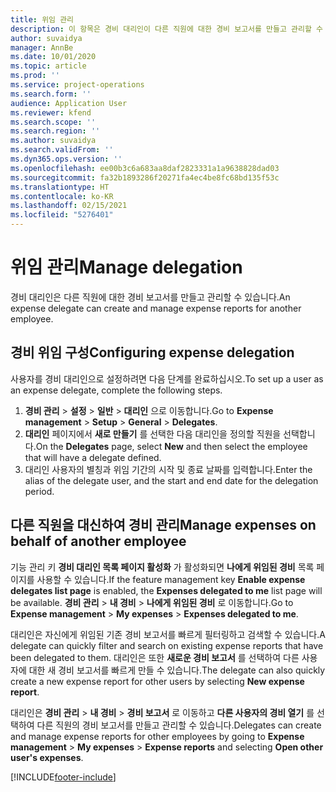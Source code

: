 ```yaml
---
title: 위임 관리
description: 이 항목은 경비 대리인이 다른 직원에 대한 경비 보고서를 만들고 관리할 수 있는 방법에 대한 정보를 제공합니다.
author: suvaidya
manager: AnnBe
ms.date: 10/01/2020
ms.topic: article
ms.prod: ''
ms.service: project-operations
ms.search.form: ''
audience: Application User
ms.reviewer: kfend
ms.search.scope: ''
ms.search.region: ''
ms.author: suvaidya
ms.search.validFrom: ''
ms.dyn365.ops.version: ''
ms.openlocfilehash: ee00b3c6a683aa8daf2823331a1a9638828dad03
ms.sourcegitcommit: fa32b1893286f20271fa4ec4be8fc68bd135f53c
ms.translationtype: HT
ms.contentlocale: ko-KR
ms.lasthandoff: 02/15/2021
ms.locfileid: "5276401"
---
```

# <a name="manage-delegation"></a><span data-ttu-id="025a1-103">위임 관리</span><span class="sxs-lookup"><span data-stu-id="025a1-103">Manage delegation</span></span>
<span data-ttu-id="025a1-104">경비 대리인은 다른 직원에 대한 경비 보고서를 만들고 관리할 수 있습니다.</span><span class="sxs-lookup"><span data-stu-id="025a1-104">An expense delegate can create and manage expense reports for another employee.</span></span>

## <a name="configuring-expense-delegation"></a><span data-ttu-id="025a1-105">경비 위임 구성</span><span class="sxs-lookup"><span data-stu-id="025a1-105">Configuring expense delegation</span></span>

<span data-ttu-id="025a1-106">사용자를 경비 대리인으로 설정하려면 다음 단계를 완료하십시오.</span><span class="sxs-lookup"><span data-stu-id="025a1-106">To set up a user as an expense delegate, complete the following steps.</span></span> 
1. <span data-ttu-id="025a1-107">**경비 관리** > **설정** > **일반** > **대리인** 으로 이동합니다.</span><span class="sxs-lookup"><span data-stu-id="025a1-107">Go to **Expense management** > **Setup** > **General** > **Delegates**.</span></span> 
2. <span data-ttu-id="025a1-108">**대리인** 페이지에서 **새로 만들기** 를 선택한 다음 대리인을 정의할 직원을 선택합니다.</span><span class="sxs-lookup"><span data-stu-id="025a1-108">On the **Delegates** page, select **New** and then select the employee that will have a delegate defined.</span></span> 
3. <span data-ttu-id="025a1-109">대리인 사용자의 별칭과 위임 기간의 시작 및 종료 날짜를 입력합니다.</span><span class="sxs-lookup"><span data-stu-id="025a1-109">Enter the alias of the delegate user, and the start and end date for the delegation period.</span></span>

## <a name="manage-expenses-on-behalf-of-another-employee"></a><span data-ttu-id="025a1-110">다른 직원을 대신하여 경비 관리</span><span class="sxs-lookup"><span data-stu-id="025a1-110">Manage expenses on behalf of another employee</span></span>

<span data-ttu-id="025a1-111">기능 관리 키 **경비 대리인 목록 페이지 활성화** 가 활성화되면 **나에게 위임된 경비** 목록 페이지를 사용할 수 있습니다.</span><span class="sxs-lookup"><span data-stu-id="025a1-111">If the feature management key **Enable expense delegates list page** is enabled, the **Expenses delegated to me** list page will be available.</span></span> <span data-ttu-id="025a1-112">**경비 관리** > **내 경비** > **나에게 위임된 경비** 로 이동합니다.</span><span class="sxs-lookup"><span data-stu-id="025a1-112">Go to **Expense management** > **My expenses** > **Expenses delegated to me**.</span></span>

<span data-ttu-id="025a1-113">대리인은 자신에게 위임된 기존 경비 보고서를 빠르게 필터링하고 검색할 수 있습니다.</span><span class="sxs-lookup"><span data-stu-id="025a1-113">A delegate can quickly filter and search on existing expense reports that have been delegated to them.</span></span> <span data-ttu-id="025a1-114">대리인은 또한 **새로운 경비 보고서** 를 선택하여 다른 사용자에 대한 새 경비 보고서를 빠르게 만들 수 있습니다.</span><span class="sxs-lookup"><span data-stu-id="025a1-114">The delegate can also quickly create a new expense report for other users by selecting **New expense report**.</span></span>

<span data-ttu-id="025a1-115">대리인은 **경비 관리** > **내 경비** > **경비 보고서** 로 이동하고 **다른 사용자의 경비 열기** 를 선택하여 다른 직원의 경비 보고서를 만들고 관리할 수 있습니다.</span><span class="sxs-lookup"><span data-stu-id="025a1-115">Delegates can create and manage expense reports for other employees by going to **Expense management** > **My expenses** > **Expense reports** and selecting **Open other user's expenses**.</span></span>


[!INCLUDE[footer-include](../includes/footer-banner.md)]